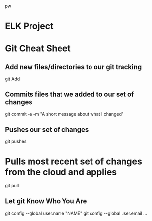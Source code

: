 pw
# ELK Project

# Git Cheat Sheet

## Add new files/directories to our git tracking

git Add
## Commits files that we added to our set of changes

git commit -a -m "A short message about what I changed"

## Pushes our set of changes

git pushes
# Pulls most recent set of changes from the cloud and applies

git pull

## Let git Know Who You Are

git config --global user.name "NAME"
git config --global user.email ...

